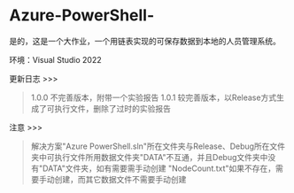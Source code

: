 # Azure-PowerShell-
是的，这是一个大作业，一个用链表实现的可保存数据到本地的人员管理系统。

环境：Visual Studio 2022


更新日志 >>>
>  1.0.0 不完善版本，附带一个实验报告
>  1.0.1 较完善版本，以Release方式生成了可执行文件，删除了过时的实验报告


注意 >>>
>  解决方案"Azure PowerShell.sln"所在文件夹与Release、Debug所在文件夹中可执行文件所用数据文件夹"DATA"不互通，并且Debug文件夹中没有"DATA"文件夹，如有需要需手动创建
>  "NodeCount.txt"如果不存在，需要手动创建，而其它数据文件不需要手动创建
